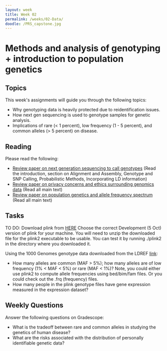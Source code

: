 ```yaml
---
layout: week
title: Week 02
permalink: /weeks/02-Data/
doodle: /PRS_capstone.jpg
---
```


# Methods and analysis of genotyping + introduction to population genetics

## Topics

This week's assignments will guide you through the following topics:
* Why genotyping data is heavily protected due to reidentification issues. 
* How next gen sequencing is used to genotype samples for genetic analysis. 
* Implications of rare (< 1 percent), low frequency (1 - 5 percent), and common alleles (> 5 percent) on disease. 

## Reading

Please read the following:
* [Review paper on next generation sequencing to call genotypes](https://www.nature.com/articles/nrg2986)
  (Read the introduction, section on Alignment and Assembly, Genotype and SNP Calling, Probabilistic Methods, Incorporating LD information)
* [Review paper on privacy concerns and ethics surrounding genomics data](https://www.nature.com/articles/s41576-022-00455-y)
  (Read all main text)
* [Review paper on population genetics and allele frequency spectrum](https://www.sciencedirect.com/science/article/pii/S0092867411010695?via%3Dihub)
  (Read all main text)

## Tasks
TO DO: Download plink from [HERE](https://www.cog-genomics.org/plink/2.0/)
Choose the correct Development (5 Oct) version of plink for your machine. You will need to unzip the downloaded file for the plink2 executable to be usable.
You can test it by running ./plink2 in the directory where you downloaded it. 

Using the 1000 Genomes genotype data downloaded from the LDREF [link](https://data.broadinstitute.org/alkesgroup/FUSION/LDREF.tar.bz2):
* How many alleles are common (MAF > 5%); how many alleles are of low frequency (1% < MAF < 5%) or rare (MAF < 1%)? Note, you could either use plink2 to compute allele frequencies using bed/bim/fam files. Or you could check out the .frq (frequency) files.
* How many people in the plink genotype files have gene expression measured in the expression dataset? 

## Weekly Questions

Answer the following questions on Gradescope:

* What is the tradeoff between rare and common alleles in studying the genetics of human disease?
* What are the risks associated with the distribution of personally identifiable genetic data?

